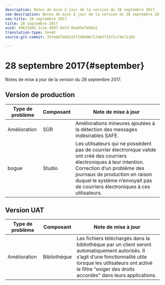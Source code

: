 ```yaml
---
description: Notes de mise à jour de la version du 28 septembre 2017.
seo-description: Notes de mise à jour de la version du 28 septembre 2017.
seo-title: 28 septembre 2017
title: 28 septembre 2017
uuid: 496134d2-1c1e-4097-9af2-6ea65efeb8e2
translation-type: tm+mt
source-git-commit: 35feb87bb82d1f298496717a65f1972cf4e71104

---
```



# 28 septembre 2017{#september}

Notes de mise à jour de la version du 28 septembre 2017.

## Version de production

| **Type de problème** | **Composant** | **Note de mise à jour** |
|---|---|---|
| Amélioration | SÛR | Améliorations mineures ajoutées à la détection des messages indésirables SAFE. |
| bogue | Studio | Les utilisateurs qui ne possèdent pas de courrier électronique valide ont créé des courriers électroniques à leur intention. Correction d’un problème des journaux de production en raison duquel le système n’envoyait pas de courriers électroniques à ces utilisateurs. |

## Version UAT

| **Type de problème** | **Composant** | **Note de mise à jour** |
|---|---|---|
| Amélioration | Bibliothèque | Les fichiers téléchargés dans la bibliothèque par un client seront automatiquement autorisés. Il s’agit d’une fonctionnalité utile lorsque les utilisateurs ont activé le filtre "exiger des droits accordés" dans leurs applications. |

